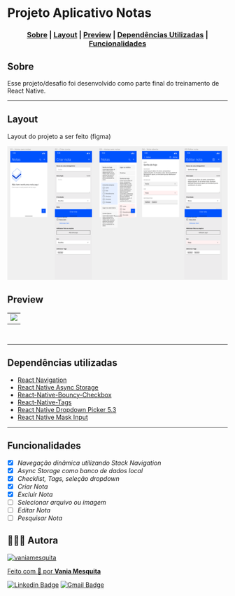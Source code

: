# Projeto Aplicativo Notas



### <p align="center"> [Sobre](#sobre) | [Layout](#layout) | [Preview](#preview) | [Dependências Utilizadas](#dependências-utilizadas) | [Funcionalidades](#funcionalidades) </p>
  

## Sobre 

Esse projeto/desafio foi desenvolvido como parte final do treinamento de React Native.


---

## Layout

Layout do projeto a ser feito (figma)

<img src="src/assets/projeto_figma.png" >


## Preview


<table align="center">
   <tr>
    <td valign="top"><img src="src/assets/preview.gif" height="810"> </td>
    
   </tr>
 </table>
 <br>

---

##  **Dependências utilizadas**

   - <a href="https://github.com/react-navigation"> React Navigation </a>
   - <a href="https://github.com/react-native-async-storage/async-storage"> React Native Async Storage</a>
   - <a href="https://github.com/WrathChaos/react-native-bouncy-checkbox"> React-Native-Bouncy-Checkbox </a>
   - <a href="https://github.com/peterp/react-native-tags#readme"> React-Native-Tags </a>
   - <a href="https://github.com/hossein-zare/react-native-dropdown-picker"> React Native Dropdown Picker 5.3 </a>
   - <a href="https://github.com/CaioQuirinoMedeiros/react-native-mask-input"> React Native Mask Input</a>
---


## **Funcionalidades**

   - [x] *Navegação dinâmica utilizando Stack Navigation*
   - [x] *Async Storage como banco de dados local*
   - [x] *Checklist, Tags, seleção dropdown*
   - [x] *Criar Nota*
   - [x] *Excluir Nota*
   - [ ] *Selecionar arquivo ou imagem* 
   - [ ] *Editar Nota*
   - [ ] *Pesquisar Nota*

## 👩🏻‍💻 **Autora**


<a href="https://github.com/vaniamesquita"> <img src="https://avatars.githubusercontent.com/u/70303394?v=4" width="60px;" alt="vaniamesquita"/>
  
 Feito com :blue_heart: por <b>Vania Mesquita</b></a>  <a href="https://github.com/vaniamesquita"> </a>


[![Linkedin Badge](https://img.shields.io/badge/-LinkedIn-blue?style=flat-square&logo=Linkedin&logoColor=white&link=https://www.linkedin.com/in/vaniamesquita/)](https://www.linkedin.com/in/vaniamesquita/)
[![Gmail Badge](https://img.shields.io/badge/-vaniasalesm@gmail.com-D14836?style=flat-square&logo=Gmail&logoColor=white&link=mailto:vaniasalesm@gmail.com)](mailto:vaniasalesm@gmail.com)<br>



